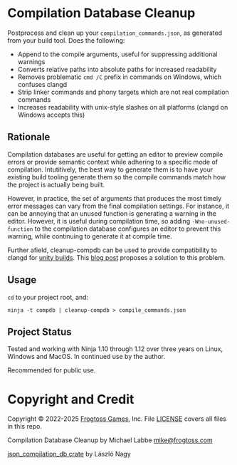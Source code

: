 # Compilation Database Cleanup #

Postprocess and clean up your `compilation_commands.json`, as generated from your build tool.  Does the following:

 - Append to the compile arguments, useful for suppressing additional warnings
 - Converts relative paths into absolute paths for increased readability
 - Removes problematic `cmd /C` prefix in commands on Windows, which confuses clangd
 - Strip linker commands and phony targets which are not real compilation commands
 - Increases readability with unix-style slashes on all platforms (clangd on Windows accepts this)
 
 
## Rationale ##

Compilation databases are useful for getting an editor to preview compile errors or provide semantic context while adhering to a specific mode of compilation.  Intutitively, the best way to generate them is to have your existing build tooling generate them so the compile commands match how the project is actually being built.

However, in practice, the set of arguments that produces the most timely error messages can vary from the final compilation settings.  For instance, it can be annoying that an unused function is generating a warning in the editor.  However, it is useful during compilation time, so adding `-Wno-unused-function` to the compilation database configures an editor to prevent this warning, while continuing to generate it at compile time.

Further afield, cleanup-compdb can be used to provide compatibility to clangd for [unity builds](https://en.wikipedia.org/wiki/Unity_build).  This [blog post](https://www.frogtoss.com/labs/clangd-with-unity-builds.html) proposes a solution to this problem.

## Usage ##

`cd` to your project root, and:

`ninja -t compdb | cleanup-compdb > compile_commands.json`

## Project Status ##

Tested and working with Ninja 1.10 through 1.12 over three years on Linux, Windows and MacOS.  In continued use by the author.

Recommended for public use.

# Copyright and Credit #

Copyright &copy; 2022-2025 [Frogtoss Games](http://www.frogtoss.com), Inc.
File [LICENSE](LICENSE) covers all files in this repo.

Compilation Database Cleanup by Michael Labbe
<mike@frogtoss.com>

[json_compilation_db crate](https://github.com/rizsotto/json_compilation_db) by László Nagy
